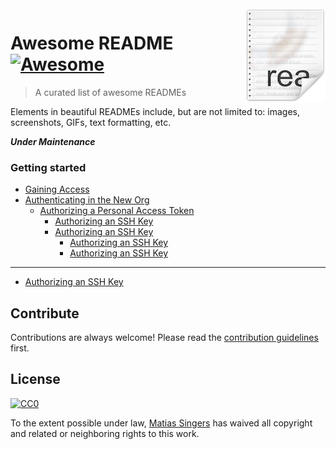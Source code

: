 <img src="icon.png" align="right" />

# Awesome README [![Awesome](https://cdn.rawgit.com/sindresorhus/awesome/d7305f38d29fed78fa85652e3a63e154dd8e8829/media/badge.svg)](https://github.com/sindresorhus/awesome#readme)
> A curated list of awesome READMEs

Elements in beautiful READMEs include, but are not limited to: images, screenshots, GIFs, text formatting, etc.

*__Under Maintenance__*

### Getting started
   * [Gaining Access](gaining-access.md)
   * [Authenticating in the New Org](authentication.md)
      * [Authorizing a Personal Access Token](authorizing-personal-access-token.md)
        * [Authorizing an SSH Key](authorizing-ssh-key.md)
        * [Authorizing an SSH Key](authorizing-ssh-key.md)
          * [Authorizing an SSH Key](authorizing-ssh-key.md)
          * [Authorizing an SSH Key](authorizing-ssh-key.md)
  ***
  * [Authorizing an SSH Key](authorizing-ssh-key.md)


## Contribute

Contributions are always welcome!
Please read the [contribution guidelines](contributing.md) first.

## License

[![CC0](https://licensebuttons.net/p/zero/1.0/88x31.png)](https://creativecommons.org/publicdomain/zero/1.0/)

To the extent possible under law, [Matias Singers](https://mts.io) has waived all copyright and related or neighboring rights to this work.
